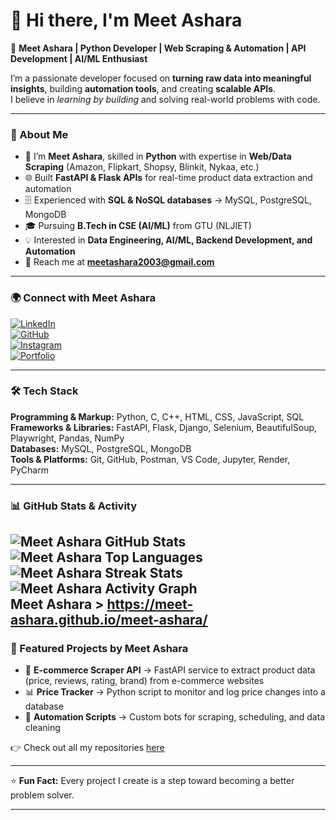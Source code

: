 # 👋 Hi there, I'm Meet Ashara  

🚀 **Meet Ashara | Python Developer | Web Scraping & Automation | API Development | AI/ML Enthusiast**  

I’m a passionate developer focused on **turning raw data into meaningful insights**, building **automation tools**, and creating **scalable APIs**.  
I believe in *learning by building* and solving real-world problems with code.  

---

### 📖 About Me  
- 🐍 I’m **Meet Ashara**, skilled in **Python** with expertise in **Web/Data Scraping** (Amazon, Flipkart, Shopsy, Blinkit, Nykaa, etc.)  
- 🌐 Built **FastAPI & Flask APIs** for real-time product data extraction and automation  
- 🗄️ Experienced with **SQL & NoSQL databases** → MySQL, PostgreSQL, MongoDB  
- 🎓 Pursuing **B.Tech in CSE (AI/ML)** from GTU (NLJIET)  
- 💡 Interested in **Data Engineering, AI/ML, Backend Development, and Automation**  
- 📩 Reach me at **[meetashara2003@gmail.com](mailto:meetashara2003@gmail.com)**  

---

### 🌍 Connect with Meet Ashara  
[![LinkedIn](https://img.shields.io/badge/Meet%20Ashara%20on%20LinkedIn-blue?style=for-the-badge&logo=linkedin)](https://www.linkedin.com/in/meetashara/)  
[![GitHub](https://img.shields.io/badge/Meet%20Ashara%20on%20GitHub-black?style=for-the-badge&logo=github)](https://github.com/meet-ashara)  
[![Instagram](https://img.shields.io/badge/Meet%20Ashara%20on%20Instagram-purple?style=for-the-badge&logo=instagram)](https://www.instagram.com/meet_ashara/)  
[![Portfolio](https://img.shields.io/badge/Meet%20Ashara%20Portfolio-green?style=for-the-badge&logo=firefox)](https://yourportfolio.com)  

---

### 🛠️ Tech Stack  
**Programming & Markup:** Python, C, C++, HTML, CSS, JavaScript, SQL  
**Frameworks & Libraries:** FastAPI, Flask, Django, Selenium, BeautifulSoup, Playwright, Pandas, NumPy  
**Databases:** MySQL, PostgreSQL, MongoDB  
**Tools & Platforms:** Git, GitHub, Postman, VS Code, Jupyter, Render, PyCharm  

---

### 📊 GitHub Stats & Activity  
![Meet Ashara GitHub Stats](https://github-readme-stats.vercel.app/api?username=meet-ashara&show_icons=true&theme=radical)  
![Meet Ashara Top Languages](https://github-readme-stats.vercel.app/api/top-langs/?username=meet-ashara&layout=compact&theme=radical)  
![Meet Ashara Streak Stats](https://github-readme-streak-stats.herokuapp.com/?user=meet-ashara&theme=radical)  
![Meet Ashara Activity Graph](https://github-readme-activity-graph.vercel.app/graph?username=meet-ashara&theme=react-dark)  
Meet Ashara > https://meet-ashara.github.io/meet-ashara/
---

### 🚀 Featured Projects by Meet Ashara  
- 🔎 **E-commerce Scraper API** → FastAPI service to extract product data (price, reviews, rating, brand) from e-commerce websites  
- 📊 **Price Tracker** → Python script to monitor and log price changes into a database  
- 🤖 **Automation Scripts** → Custom bots for scraping, scheduling, and data cleaning  

👉 Check out all my repositories [here](https://github.com/meet-ashara?tab=repositories)  

---

⭐ **Fun Fact:** Every project I create is a step toward becoming a better problem solver.  

---